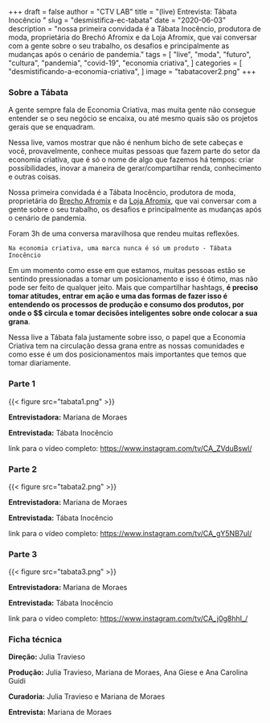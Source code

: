 +++
draft = false
author = "CTV LAB"
title = "(live) Entrevista: Tábata Inocêncio "
slug = "desmistifica-ec-tabata"
date = "2020-06-03"
description = "nossa primeira convidada é a Tábata Inocêncio, produtora de moda, proprietária do Brechó Afromix e da Loja Afromix, que vai conversar com a gente sobre o seu trabalho, os desafios e principalmente as mudanças após o cenário de pandemia."
tags = [
    "live",
    "moda",
    "futuro",
    "cultura",
    "pandemia",
    "covid-19",
    "economia criativa",
]
categories = [
    "desmistificando-a-economia-criativa",
]
image = "tabatacover2.png"
+++

### Sobre a Tábata

A gente sempre fala de Economia Criativa, mas muita gente não consegue entender se o seu negócio se encaixa, ou até mesmo quais são os projetos gerais que se enquadram.

Nessa live, vamos mostrar que não é nenhum bicho de sete cabeças e você, provavelmente, conhece muitas pessoas que fazem parte do setor da economia criativa, que é só o nome de algo que fazemos há tempos: criar possibilidades, inovar a maneira de gerar/compartilhar renda, conhecimento e outras coisas.

Nossa primeira convidada é a Tábata Inocêncio, produtora de moda, proprietária do [Brecho Afromix](https://www.instagram.com/brecho_afromix/) e da [Loja Afromix](https://www.instagram.com/lojaafromix/), que vai conversar com a gente sobre o seu trabalho, os desafios e principalmente as mudanças após o cenário de pandemia.

Foram 3h de uma conversa maravilhosa que rendeu muitas reflexões.

`Na economia criativa, uma marca nunca é só um produto - Tábata Inocêncio`

Em um momento como esse em que estamos, muitas pessoas estão se sentindo pressionadas a tomar um posicionamento e isso é ótimo, mas não pode ser feito de qualquer jeito. Mais que compartilhar hashtags, **é preciso tomar atitudes, entrar em ação e uma das formas de fazer isso é entendendo os processos de produção e consumo dos produtos, por onde o $$ circula e tomar decisões inteligentes sobre onde colocar a sua grana**.

Nessa live a Tábata fala justamente sobre isso, o papel que a Economia Criativa tem na circulação dessa grana entre as nossas comunidades e como esse é um dos posicionamentos mais importantes que temos que tomar diariamente.

### Parte 1

{{< figure src="tabata1.png" >}}

**Entrevistadora:** Mariana de Moraes

**Entrevistada:** Tábata Inocêncio

link para o vídeo completo: https://www.instagram.com/tv/CA_ZVduBswl/


### Parte 2

{{< figure src="tabata2.png" >}}

**Entrevistadora:** Mariana de Moraes

**Entrevistada:** Tábata Inocêncio

link para o vídeo completo: https://www.instagram.com/tv/CA_gY5NB7ul/

### Parte 3

{{< figure src="tabata3.png" >}}

**Entrevistadora:** Mariana de Moraes

**Entrevistada:** Tábata Inocêncio

link para o vídeo completo: https://www.instagram.com/tv/CA_j0g8hhI_/

### Ficha técnica

**Direção:** Julia Travieso

**Produção:** Julia Travieso, Mariana de Moraes, Ana Giese e Ana Carolina Guidi

**Curadoria:** Julia Travieso e Mariana de Moraes

**Entrevista:** Mariana de Moraes

